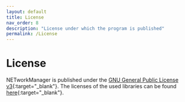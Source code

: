 ```yaml
---
layout: default
title: License
nav_order: 8
description: "License under which the program is published"
permalink: /License
---
```


# License
NETworkManager is published under the [GNU General Public License v3](https://github.com/BornToBeRoot/NETworkManager/blob/master/LICENSE){:target="_blank"}. The licenses of the used libraries can be found [here](https://github.com/BornToBeRoot/NETworkManager/tree/master/Source/NETworkManager.Documentation/Licenses){:target="_blank"}.